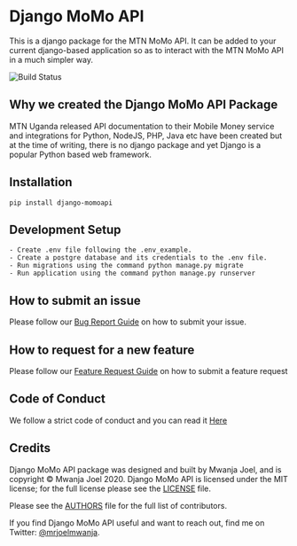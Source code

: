 
# Django MoMo API 
This is a django package for the MTN MoMo API. It can be added to your current django-based application so as to interact with the MTN MoMo API in a much simpler way.

![Build Status](https://travis-ci.com/mwanjajoel/django-momoapi.svg?branch=develop) 



## Why we created the Django MoMo API Package
MTN Uganda released API documentation to their Mobile Money service and integrations for Python, NodeJS, PHP, Java etc have been created but at the time of writing, there is no django package and yet Django is a popular Python based web framework. 

## Installation
```
pip install django-momoapi 
```
## Development Setup
```
- Create .env file following the .env_example.
- Create a postgre database and its credentials to the .env file.
- Run migrations using the command python manage.py migrate
- Run application using the command python manage.py runserver
```

## How to submit an issue

Please follow our [Bug Report Guide](ISSUE_TEMPLATE/BUG_REPORT.md) on how to submit your issue. 

## How to request for a new feature 

Please follow our [Feature Request Guide](ISSUE_TEMPLATE/FEATURE_REQUEST.md) on how to submit a feature request

## Code of Conduct 
We follow a strict code of conduct and you can read it [Here](CODE_OF_CONDUCT.md)

## Credits

Django MoMo API package was designed and built by Mwanja Joel, and is copyright © Mwanja Joel 2020. Django MoMo API is licensed under the MIT license; for the full license please see the [LICENSE](LICENSE) file. 

Please see the [AUTHORS](AUTHORS) file for the full list of contributors. 

If you find Django MoMo API useful and want to reach out, find me on Twitter: [@mrjoelmwanja](https://twitter.com/mrjoelmwanja).




